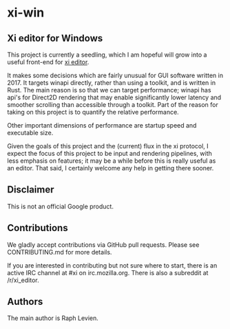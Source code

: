 # xi-win

## Xi editor for Windows

This project is currently a seedling, which I am hopeful will grow
into a useful front-end for [xi editor](https://github.com/google/xi-editor).

It makes some decisions which are fairly unusual for GUI software
written in 2017. It targets winapi directly, rather than using a
toolkit, and is written in Rust. The main reason is so that we can
target performance; winapi has api's for Direct2D rendering that may
enable significantly lower latency and smoother scrolling than
accessible through a toolkit. Part of the reason for taking on this
project is to quantify the relative performance.

Other important dimensions of performance are startup speed and
executable size.

Given the goals of this project and the (current) flux in the xi
protocol, I expect the focus of this project to be input and rendering
pipelines, with less emphasis on features; it may be a while before
this is really useful as an editor. That said, I certainly welcome
any help in getting there sooner.

## Disclaimer

This is not an official Google product.

## Contributions

We gladly accept contributions via GitHub pull requests. Please see CONTRIBUTING.md for more details.

If you are interested in contributing but not sure where to start, there is an active IRC channel at #xi on irc.mozilla.org. There is also a subreddit at /r/xi_editor.

## Authors

The main author is Raph Levien.
